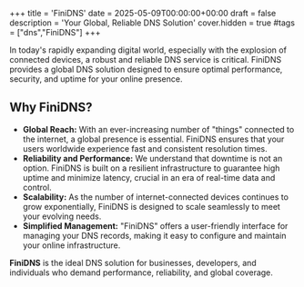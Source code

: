 +++
title = 'FiniDNS'
date = 2025-05-09T00:00:00+00:00
draft = false
description = 'Your Global, Reliable DNS Solution'
cover.hidden = true
#tags = ["dns","FiniDNS"]
+++

In today's rapidly expanding digital world, especially with the explosion of
connected devices, a robust and reliable DNS service is critical. FiniDNS
provides a global DNS solution designed to ensure optimal performance,
security, and uptime for your online presence.

## Why FiniDNS?

- **Global Reach:** With an ever-increasing number of "things" connected to the internet, a global presence is essential. FiniDNS ensures that your users worldwide experience fast and consistent resolution times.
- **Reliability and Performance:** We understand that downtime is not an option. FiniDNS is built on a resilient infrastructure to guarantee high uptime and minimize latency, crucial in an era of real-time data and control.
- **Scalability:** As the number of internet-connected devices continues to grow exponentially, FiniDNS is designed to scale seamlessly to meet your evolving needs.
- **Simplified Management:** "FiniDNS" offers a user-friendly interface for managing your DNS records, making it easy to configure and maintain your online infrastructure.

**FiniDNS** is the ideal DNS solution for businesses, developers, and
individuals who demand performance, reliability, and global coverage.
